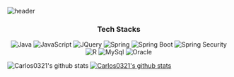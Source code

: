 ![header](https://capsule-render.vercel.app/api?type=wave&color=auto&height=300&section=header&text=Minwoo%20Kim%20render&fontSize=90)
<h3 align="center">Tech Stacks</h3>

<p align="center"><Tech i've used least one </p>
<img alt ="Java" src="http://img.shields.io/badge/Java-007396?style=for-the-badge&logo=Java&logoColor=white"/>  <img alt ="JavaScript" src="https://img.shields.io/badge/JavaScript-F7DF1E.svg?style=for-the-badge&logo=JavaScript&logoColor=white"/>   <img alt ="JQuery" src="https://img.shields.io/badge/JQuery-0769AD?style=for-the-badge&logo=JQuery&logoColor=white"/> 
 <img alt ="Spring" src="https://img.shields.io/badge/Spring-6DB33F?style=for-the-badge&logo=Spring&logoColor=white"/> 
  <img alt ="Spring Boot" src="https://img.shields.io/badge/Spring Boot-6DB33F.svg?style=for-the-badge&logo=Spring Boot&logoColor=white"/> <img alt ="Spring Security" src="https://img.shields.io/badge/Spring Security-6DB33F.svg?style=for-the-badge&logo=Spring Security&logoColor=white"/> 
   <img alt ="R" src="https://img.shields.io/badge/R-23276DC3.svg?style=for-the-badge&logo=R&logoColor=white"/> <img alt ="MySql" src="https://img.shields.io/badge/Mysql-2300f.svg?style=for-the-badge&logo=Mysql&logoColor=white"/> 
 <img alt ="Oracle" src="https://img.shields.io/badge/Oracle-F80000.svg?style=for-the-badge&logo=Oracle&logoColor=white"/> 

![Carlos0321's github stats](https://github-readme-stats.vercel.app/api?username=Carlos0321&show_icons=true)
[![Carlos0321's github stats](https://github-readme-stats.vercel.app/api/top-langs/?username=Carlos0321&show_icons=true&hide_border=true&title_color=004386&icon_color=004386&layout=compact)](https://github.com/Carlos0321)
